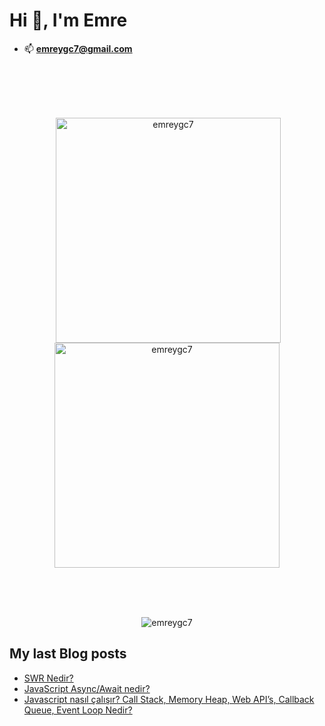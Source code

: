 
<h1 align="left">Hi 👋, I'm Emre</h1>  

  
- 📫 **emreygc7@gmail.com**  

<br>
<br> 
<br> 
<br> 


<p align="center">&nbsp;<img align="center" width="360" src="https://github-readme-stats.vercel.app/api?username=emreygc7&show_icons=true&theme=merko&locale=en" alt="emreygc7" />    <img align="center" width="360" src="https://github-readme-streak-stats.herokuapp.com/?user=emreygc7&theme=dark" alt="emreygc7" /></p>  
  


<br>
<br>
<br>
<p align="center"><img align="center" src="https://github-readme-stats.vercel.app/api/top-langs?username=emreygc7&show_icons=true&theme=dark&locale=en&layout=compact" alt="emreygc7" /></p>  

## My last Blog posts
<!-- BLOG-POST-LIST:START -->
- [SWR Nedir?](https://medium.com/@emreygc7/swr-nedir-59695fc5f8e8?source=rss-4fee4ef6f3b2------2)
- [JavaScript Async/Await nedir?](https://medium.com/@emreygc7/javascript-async-await-nedir-58c33e965df8?source=rss-4fee4ef6f3b2------2)
- [Javascript nasıl çalışır? Call Stack, Memory Heap, Web API’s, Callback Queue, Event Loop Nedir?](https://medium.com/@emreygc7/javascript-nas%C4%B1l-%C3%A7al%C4%B1%C5%9F%C4%B1r-call-stack-memory-head-web-apis-callback-queue-event-loop-nedir-53107e360283?source=rss-4fee4ef6f3b2------2)
<!-- BLOG-POST-LIST:END -->
